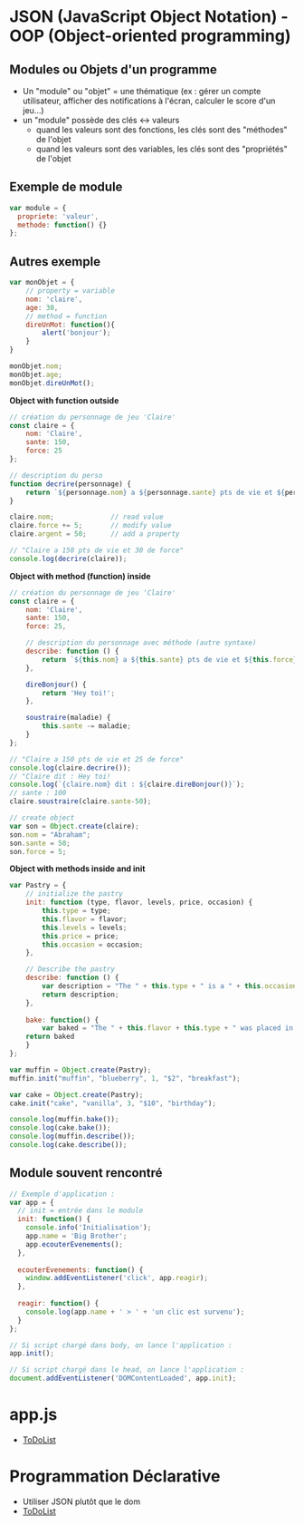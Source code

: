 # JSON (JavaScript Object Notation) - OOP (Object-oriented programming)

## Modules ou Objets d'un programme
- Un "module" ou "objet" = une thématique (ex : gérer un compte utilisateur, afficher des notifications à l'écran, calculer le score d'un jeu...)
- un "module" possède des clés <-> valeurs
  - quand les valeurs sont des fonctions, les clés sont des "méthodes" de l'objet
  - quand les valeurs sont des variables, les clés sont des "propriétés" de l'objet

## Exemple de module
``` js
var module = {
  propriete: 'valeur',
  methode: function() {}
};
```

## Autres exemple
```js
var monObjet = {
    // property = variable
    nom: 'claire',
    age: 30,
    // method = function
    direUnMot: function(){
        alert('bonjour');
    }
}

monObjet.nom;
monObjet.age;
monObjet.direUnMot();
```


**Object with function outside**
```js
// création du personnage de jeu 'Claire'
const claire = {
    nom: 'Claire',
    sante: 150,
    force: 25
};

// description du perso
function decrire(personnage) {
    return `${personnage.nom} a ${personnage.sante} pts de vie et ${personnage.force} de force`;
}

claire.nom;              // read value
claire.force += 5;       // modify value
claire.argent = 50;      // add a property

// "Claire a 150 pts de vie et 30 de force"
console.log(decrire(claire));
```

**Object with method (function) inside**
```js
// création du personnage de jeu 'Claire'
const claire = {
    nom: 'Claire',
    sante: 150,
    force: 25,

    // description du personnage avec méthode (autre syntaxe)
    describe: function () {
        return `${this.nom} a ${this.sante} pts de vie et ${this.force} de force`;
    },

    direBonjour() {
        return 'Hey toi!';
    },

    soustraire(maladie) {
        this.sante -= maladie;
    }
};

// "Claire a 150 pts de vie et 25 de force"
console.log(claire.decrire());
// "Claire dit : Hey toi!
console.log(`{claire.nom} dit : ${claire.direBonjour()}`);
// sante : 100
claire.soustraire(claire.sante-50);

// create object
var son = Object.create(claire);
son.nom = "Abraham";
son.sante = 50;
son.force = 5;
```

**Object with methods inside and init**
```javascript
var Pastry = {
    // initialize the pastry
    init: function (type, flavor, levels, price, occasion) {
        this.type = type;
        this.flavor = flavor;
        this.levels = levels;
        this.price = price;
        this.occasion = occasion;
    },

    // Describe the pastry
    describe: function () {
        var description = "The " + this.type + " is a " + this.occasion + " pastry, has a " + this.flavor + " flavor, " + this.levels + " layer(s), and costs " + this.price + ".";
        return description;
    },
    
    bake: function() {
        var baked = "The " + this.flavor + this.type + " was placed in the oven. It's done!"
    return baked
    }
};

var muffin = Object.create(Pastry);
muffin.init("muffin", "blueberry", 1, "$2", "breakfast");

var cake = Object.create(Pastry);
cake.init("cake", "vanilla", 3, "$10", "birthday");

console.log(muffin.bake());
console.log(cake.bake());
console.log(muffin.describe());
console.log(cake.describe());
```

## Module souvent rencontré
```js
// Exemple d'application :
var app = {
  // init = entrée dans le module
  init: function() {
    console.info('Initialisation');
    app.name = 'Big Brother';
    app.ecouterEvenements();
  },
  
  ecouterEvenements: function() {
    window.addEventListener('click', app.reagir);
  },
  
  reagir: function() {
    console.log(app.name + ' > ' + 'un clic est survenu');
  }
};

// Si script chargé dans body, on lance l'application :
app.init();

// Si script chargé dans le head, on lance l'application :
document.addEventListener('DOMContentLoaded', app.init);
```

# app.js
- [ToDoList](https://codepen.io/claire-lavigne/pen/MWajjmQ)

# Programmation Déclarative
- Utiliser JSON plutôt que le dom
- [ToDoList](https://codepen.io/claire-lavigne/pen/zYvKBYo)
